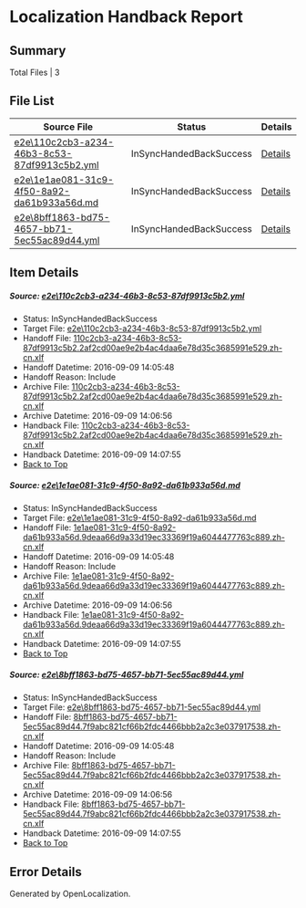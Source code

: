 # <a name='report-top'></a> Localization Handback Report

## Summary
 Total Files | 3

## File List
 Source File | Status | Details 
 ----------- | ------ | ------- 
 [e2e\110c2cb3-a234-46b3-8c53-87df9913c5b2.yml](https://github.com/OpenLocalizationTestOrg/ol-test0/blob/2385950300ddea566435ead89d59774c8daaed9d/e2e/110c2cb3-a234-46b3-8c53-87df9913c5b2.yml) | InSyncHandedBackSuccess | [Details](#41ce803fd2ef6d0764f2597b98aef8b00aacc9401)
 [e2e\1e1ae081-31c9-4f50-8a92-da61b933a56d.md](https://github.com/OpenLocalizationTestOrg/ol-test0/blob/2385950300ddea566435ead89d59774c8daaed9d/e2e/1e1ae081-31c9-4f50-8a92-da61b933a56d.md) | InSyncHandedBackSuccess | [Details](#17d03a28eca08bb3508bce498619fa63dcee28112)
 [e2e\8bff1863-bd75-4657-bb71-5ec55ac89d44.yml](https://github.com/OpenLocalizationTestOrg/ol-test0/blob/2385950300ddea566435ead89d59774c8daaed9d/e2e/8bff1863-bd75-4657-bb71-5ec55ac89d44.yml) | InSyncHandedBackSuccess | [Details](#35a89683dd3db7115c79efdbf511f5f2fcd8d2133)

## Item Details
##### <a name='41ce803fd2ef6d0764f2597b98aef8b00aacc9401'></a> Source: [e2e\110c2cb3-a234-46b3-8c53-87df9913c5b2.yml](https://github.com/OpenLocalizationTestOrg/ol-test0/blob/2385950300ddea566435ead89d59774c8daaed9d/e2e/110c2cb3-a234-46b3-8c53-87df9913c5b2.yml)
* Status: InSyncHandedBackSuccess
* Target File: [e2e\110c2cb3-a234-46b3-8c53-87df9913c5b2.yml](https://github.com/OpenLocalizationTestOrg/ol-test0-zhcn/blob/9f595007ef42802d927f2b3dea0703e0988a0999/e2e/110c2cb3-a234-46b3-8c53-87df9913c5b2.yml)
* Handoff File: [110c2cb3-a234-46b3-8c53-87df9913c5b2.2af2cd00ae9e2b4ac4daa6e78d35c3685991e529.zh-cn.xlf](https://github.com/OpenLocalizationTestOrg/ol-test0-handoff/blob/8eb60a08c20a43474c17977a5a03cf5d8473060b/ol-handoff/OpenLocalizationTestOrg/ol-test0-zhcn/yuwzho/ht/110c2cb3-a234-46b3-8c53-87df9913c5b2.2af2cd00ae9e2b4ac4daa6e78d35c3685991e529.zh-cn.xlf)
* Handoff Datetime: 2016-09-09 14:05:48
* Handoff Reason: Include
* Archive File: [110c2cb3-a234-46b3-8c53-87df9913c5b2.2af2cd00ae9e2b4ac4daa6e78d35c3685991e529.zh-cn.xlf](https://github.com/OpenLocalizationTestOrg/ol-test0-handoff/blob/bda427046aec919b8f5ffc179905dcc9eeb844e6/ol-archive/OpenLocalizationTestOrg/ol-test0-zhcn/yuwzho/ht/110c2cb3-a234-46b3-8c53-87df9913c5b2.2af2cd00ae9e2b4ac4daa6e78d35c3685991e529.zh-cn.xlf)
* Archive Datetime: 2016-09-09 14:06:56
* Handback File: [110c2cb3-a234-46b3-8c53-87df9913c5b2.2af2cd00ae9e2b4ac4daa6e78d35c3685991e529.zh-cn.xlf](https://github.com/OpenLocalizationTestOrg/ol-test0-handback/blob/0e6e8758a2dd50881714c41e6eefa39bb8b89ecd/ol-handback/OpenLocalizationTestOrg/ol-test0-zhcn/yuwzho/ht/110c2cb3-a234-46b3-8c53-87df9913c5b2.2af2cd00ae9e2b4ac4daa6e78d35c3685991e529.zh-cn.xlf)
* Handback Datetime: 2016-09-09 14:07:55
* [Back to Top](#report-top)

##### <a name='17d03a28eca08bb3508bce498619fa63dcee28112'></a> Source: [e2e\1e1ae081-31c9-4f50-8a92-da61b933a56d.md](https://github.com/OpenLocalizationTestOrg/ol-test0/blob/2385950300ddea566435ead89d59774c8daaed9d/e2e/1e1ae081-31c9-4f50-8a92-da61b933a56d.md)
* Status: InSyncHandedBackSuccess
* Target File: [e2e\1e1ae081-31c9-4f50-8a92-da61b933a56d.md](https://github.com/OpenLocalizationTestOrg/ol-test0-zhcn/blob/9f595007ef42802d927f2b3dea0703e0988a0999/e2e/1e1ae081-31c9-4f50-8a92-da61b933a56d.md)
* Handoff File: [1e1ae081-31c9-4f50-8a92-da61b933a56d.9deaa66d9a33d19ec33369f19a6044477763c889.zh-cn.xlf](https://github.com/OpenLocalizationTestOrg/ol-test0-handoff/blob/8eb60a08c20a43474c17977a5a03cf5d8473060b/ol-handoff/OpenLocalizationTestOrg/ol-test0-zhcn/yuwzho/ht/1e1ae081-31c9-4f50-8a92-da61b933a56d.9deaa66d9a33d19ec33369f19a6044477763c889.zh-cn.xlf)
* Handoff Datetime: 2016-09-09 14:05:48
* Handoff Reason: Include
* Archive File: [1e1ae081-31c9-4f50-8a92-da61b933a56d.9deaa66d9a33d19ec33369f19a6044477763c889.zh-cn.xlf](https://github.com/OpenLocalizationTestOrg/ol-test0-handoff/blob/bda427046aec919b8f5ffc179905dcc9eeb844e6/ol-archive/OpenLocalizationTestOrg/ol-test0-zhcn/yuwzho/ht/1e1ae081-31c9-4f50-8a92-da61b933a56d.9deaa66d9a33d19ec33369f19a6044477763c889.zh-cn.xlf)
* Archive Datetime: 2016-09-09 14:06:56
* Handback File: [1e1ae081-31c9-4f50-8a92-da61b933a56d.9deaa66d9a33d19ec33369f19a6044477763c889.zh-cn.xlf](https://github.com/OpenLocalizationTestOrg/ol-test0-handback/blob/0e6e8758a2dd50881714c41e6eefa39bb8b89ecd/ol-handback/OpenLocalizationTestOrg/ol-test0-zhcn/yuwzho/ht/1e1ae081-31c9-4f50-8a92-da61b933a56d.9deaa66d9a33d19ec33369f19a6044477763c889.zh-cn.xlf)
* Handback Datetime: 2016-09-09 14:07:55
* [Back to Top](#report-top)

##### <a name='35a89683dd3db7115c79efdbf511f5f2fcd8d2133'></a> Source: [e2e\8bff1863-bd75-4657-bb71-5ec55ac89d44.yml](https://github.com/OpenLocalizationTestOrg/ol-test0/blob/2385950300ddea566435ead89d59774c8daaed9d/e2e/8bff1863-bd75-4657-bb71-5ec55ac89d44.yml)
* Status: InSyncHandedBackSuccess
* Target File: [e2e\8bff1863-bd75-4657-bb71-5ec55ac89d44.yml](https://github.com/OpenLocalizationTestOrg/ol-test0-zhcn/blob/9f595007ef42802d927f2b3dea0703e0988a0999/e2e/8bff1863-bd75-4657-bb71-5ec55ac89d44.yml)
* Handoff File: [8bff1863-bd75-4657-bb71-5ec55ac89d44.7f9abc821cf66b2fdc4466bbb2a2c3e037917538.zh-cn.xlf](https://github.com/OpenLocalizationTestOrg/ol-test0-handoff/blob/8eb60a08c20a43474c17977a5a03cf5d8473060b/ol-handoff/OpenLocalizationTestOrg/ol-test0-zhcn/yuwzho/ht/8bff1863-bd75-4657-bb71-5ec55ac89d44.7f9abc821cf66b2fdc4466bbb2a2c3e037917538.zh-cn.xlf)
* Handoff Datetime: 2016-09-09 14:05:48
* Handoff Reason: Include
* Archive File: [8bff1863-bd75-4657-bb71-5ec55ac89d44.7f9abc821cf66b2fdc4466bbb2a2c3e037917538.zh-cn.xlf](https://github.com/OpenLocalizationTestOrg/ol-test0-handoff/blob/bda427046aec919b8f5ffc179905dcc9eeb844e6/ol-archive/OpenLocalizationTestOrg/ol-test0-zhcn/yuwzho/ht/8bff1863-bd75-4657-bb71-5ec55ac89d44.7f9abc821cf66b2fdc4466bbb2a2c3e037917538.zh-cn.xlf)
* Archive Datetime: 2016-09-09 14:06:56
* Handback File: [8bff1863-bd75-4657-bb71-5ec55ac89d44.7f9abc821cf66b2fdc4466bbb2a2c3e037917538.zh-cn.xlf](https://github.com/OpenLocalizationTestOrg/ol-test0-handback/blob/0e6e8758a2dd50881714c41e6eefa39bb8b89ecd/ol-handback/OpenLocalizationTestOrg/ol-test0-zhcn/yuwzho/ht/8bff1863-bd75-4657-bb71-5ec55ac89d44.7f9abc821cf66b2fdc4466bbb2a2c3e037917538.zh-cn.xlf)
* Handback Datetime: 2016-09-09 14:07:55
* [Back to Top](#report-top)


## Error Details

Generated by OpenLocalization.
